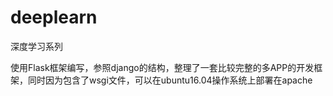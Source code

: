 # deeplearn
深度学习系列

使用Flask框架编写，参照django的结构，整理了一套比较完整的多APP的开发框架，同时因为包含了wsgi文件，可以在ubuntu16.04操作系统上部署在apache


